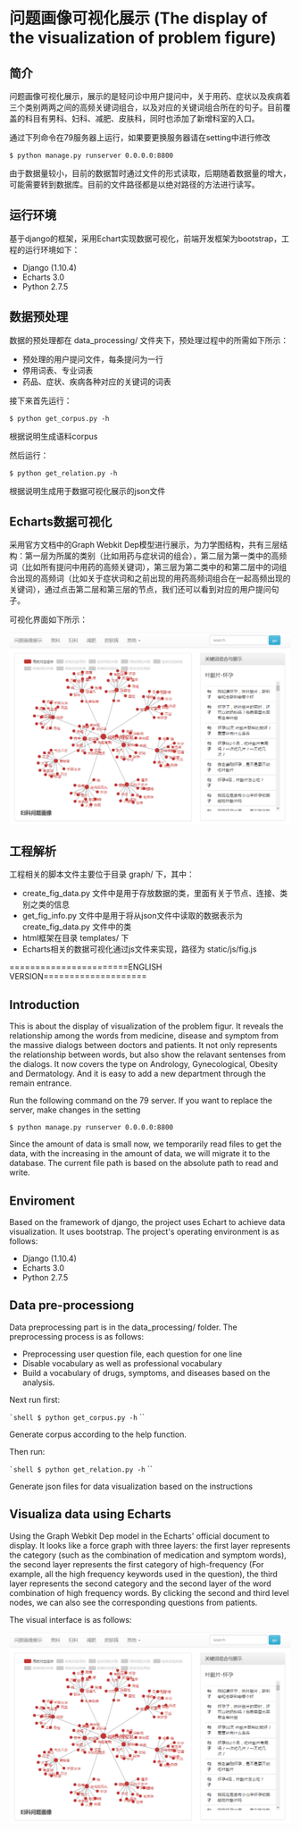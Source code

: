 # 问题画像可视化展示 (The display of the visualization of problem figure)

## 简介

问题画像可视化展示，展示的是轻问诊中用户提问中，关于用药、症状以及疾病着三个类别两两之间的高频关键词组合，以及对应的关键词组合所在的句子。目前覆盖的科目有男科、妇科、减肥、皮肤科，同时也添加了新增科室的入口。

通过下列命令在79服务器上运行，如果要更换服务器请在setting中进行修改

```shell
$ python manage.py runserver 0.0.0.0:8800
```

由于数据量较小，目前的数据暂时通过文件的形式读取，后期随着数据量的增大，可能需要转到数据库。目前的文件路径都是以绝对路径的方法进行读写。

## 运行环境

基于django的框架，采用Echart实现数据可视化，前端开发框架为bootstrap，工程的运行环境如下：

+ Django (1.10.4)
+ Echarts 3.0
+ Python 2.7.5

## 数据预处理

数据的预处理都在 data_processing/ 文件夹下，预处理过程中的所需如下所示：

+ 预处理的用户提问文件，每条提问为一行
+ 停用词表、专业词表
+ 药品、症状、疾病各种对应的关键词的词表

接下来首先运行：

```shell
$ python get_corpus.py -h
```

根据说明生成语料corpus

然后运行：

```shell
$ python get_relation.py -h
```

根据说明生成用于数据可视化展示的json文件

## Echarts数据可视化

采用官方文档中的Graph Webkit Dep模型进行展示，为力学图结构，共有三层结构：第一层为所属的类别（比如用药与症状词的组合），第二层为第一类中的高频词（比如所有提问中用药的高频关键词），第三层为第二类中的和第二层中的词组合出现的高频词（比如关于症状词和之前出现的用药高频词组合在一起高频出现的关键词），通过点击第二层和第三层的节点，我们还可以看到对应的用户提问句子。

可视化界面如下所示：

![WebImg](djangoImg1.png?raw=true "Optional Title")

## 工程解析

工程相关的脚本文件主要位于目录 graph/ 下，其中：

+ create_fig_data.py 文件中是用于存放数据的类，里面有关于节点、连接、类别之类的信息
+ get_fig_info.py 文件中是用于将从json文件中读取的数据表示为create_fig_data.py 文件中的类
+ html框架在目录 templates/ 下
+ Echarts相关的数据可视化通过js文件来实现，路径为 static/js/fig.js




=======================ENGLISH VERSION====================

## Introduction
This is about the display of visualization of the problem figur. It reveals the relationship among the words from medicine, disease and symptom from the massive dialogs between doctors and patients. It not only represents the relationship between words, but also show the relavant sentenses from the dialogs. It now covers the type on Andrology, Gynecological, Obesity and Dermatology. And it is easy to add a new department through the remain entrance.

Run the following command on the 79 server. If you want to replace the server, make changes in the setting

```shell
$ python manage.py runserver 0.0.0.0:8800
```

Since the amount of data is small now, we temporarily read files to get the data, with the increasing in the amount of data, we will migrate it to the database. The current file path is based on the absolute path to read and write.


## Enviroment
Based on the framework of django, the project uses Echart to achieve data visualization. It uses bootstrap. The project's operating environment is as follows:

+ Django (1.10.4)
+ Echarts 3.0
+ Python 2.7.5

## Data pre-processiong
Data preprocessing part is in the data_processing/ folder. The preprocessing process is as follows:

+ Preprocessing user question file, each question for one line
+ Disable vocabulary as well as professional vocabulary
+ Build a vocabulary of drugs, symptoms, and diseases based on the analysis. 

Next run first:

`` `shell
$ python get_corpus.py -h
`` ``

Generate corpus according to the help function. 

Then run:

`` `shell
$ python get_relation.py -h
`` ``

Generate json files for data visualization based on the instructions

## Visualiza data using Echarts
Using the Graph Webkit Dep model in the Echarts' official document to display. It looks like a force graph with three layers: the first layer represents the category (such as the combination of medication and symptom words), the second layer represents the first category of high-frequency (For example, all the high frequency keywords used in the question), the third layer represents the second category and the second layer of the word combination of high frequency words. By clicking the second and third level nodes, we can also see the corresponding questions from patients.

The visual interface is as follows:

![WebImg](djangoImg1.png?raw=true "Optional Title")
